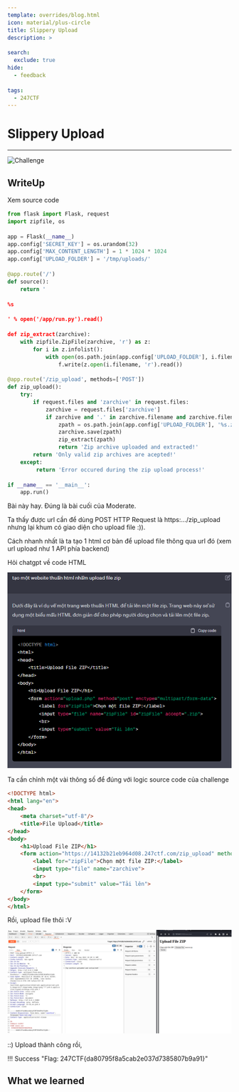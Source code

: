 ```yaml
---
template: overrides/blog.html
icon: material/plus-circle
title: Slippery Upload
description: >
  
search:
  exclude: true
hide:
  - feedback

tags:
  - 247CTF
---
```


# __Slippery Upload__

---

![Challenge](image-4.png)

## __WriteUp__

Xem source code

```py title="Source code" linenums="1" hl_lines="7 23"
from flask import Flask, request
import zipfile, os

app = Flask(__name__)
app.config['SECRET_KEY'] = os.urandom(32)
app.config['MAX_CONTENT_LENGTH'] = 1 * 1024 * 1024
app.config['UPLOAD_FOLDER'] = '/tmp/uploads/'

@app.route('/')
def source():
    return '

%s

' % open('/app/run.py').read()

def zip_extract(zarchive):
    with zipfile.ZipFile(zarchive, 'r') as z:
        for i in z.infolist():
            with open(os.path.join(app.config['UPLOAD_FOLDER'], i.filename), 'wb') as f:
                f.write(z.open(i.filename, 'r').read())

@app.route('/zip_upload', methods=['POST'])
def zip_upload():
    try:
        if request.files and 'zarchive' in request.files:
            zarchive = request.files['zarchive']
            if zarchive and '.' in zarchive.filename and zarchive.filename.rsplit('.', 1)[1].lower() == 'zip' and zarchive.content_type == 'application/octet-stream':
                zpath = os.path.join(app.config['UPLOAD_FOLDER'], '%s.zip' % os.urandom(8).hex())
                zarchive.save(zpath)
                zip_extract(zpath)
                return 'Zip archive uploaded and extracted!'
        return 'Only valid zip archives are acepted!'
    except:
         return 'Error occured during the zip upload process!'

if __name__ == '__main__':
    app.run()
```

Bài này hay. Đúng là bài cuối của Moderate.

Ta thấy được url cần để dùng POST HTTP Request là https:.../zip_upload nhưng lại khum có giao diện cho upload file :)).

Cách nhanh nhất là ta tạo 1 html cơ bản để upload file thông qua url đó (xem url upload như 1 API phía backend)

Hỏi chatgpt về code HTML

![HTML upload file](image-1.png)

Ta cần chỉnh một vài thông số để đúng với logic source code của challenge

```html
<!DOCTYPE html>
<html lang="en">
<head>
    <meta charset="utf-8"/>
    <title>File Upload</title>
</head>
<body>
    <h1>Upload File ZIP</h1>
    <form action="https://14132b21eb964d08.247ctf.com/zip_upload" method="post" enctype="multipart/form-data">
        <label for="zipFile">Chọn một file ZIP:</label>
        <input type="file" name="zarchive">
        <br>
        <input type="submit" value="Tải lên">
    </form>
</body>
</html>
```

Rồi, upload file thôi :V

![Hình ảnh upload file thành công bằng Burpsuite](image.png)

::) Upload thành công rồi,

!!! Success "Flag: 247CTF{da80795f8a5cab2e037d7385807b9a91}"

## __What we learned__